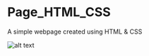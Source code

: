 # Page_HTML_CSS
A simple webpage created using HTML &amp; CSS

![alt text](https://github.com/Anashwara16/Page_HTML_CSS/Webpage.jpg?raw=true)
